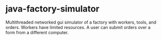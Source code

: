 # java-factory-simulator
Multithreaded networked gui simulator of a factory with workers, tools, and orders. Workers have limited resources. A user can submit orders over a form from a different computer.
